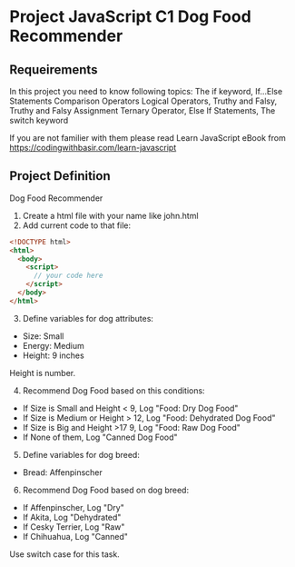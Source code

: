 # Project JavaScript C1 Dog Food Recommender

## Requeirements

In this project you need to know following topics:
The if keyword,
If...Else Statements Comparison Operators Logical Operators,
Truthy and Falsy,
Truthy and Falsy Assignment Ternary Operator,
Else If Statements,
The switch keyword

If you are not familier with them please read Learn JavaScript eBook from https://codingwithbasir.com/learn-javascript

## Project Definition

Dog Food Recommender

1. Create a html file with your name like john.html
2. Add current code to that file:

```html
<!DOCTYPE html>
<html>
  <body>
    <script>
      // your code here
    </script>
  </body>
</html>
```
3. Define variables for dog attributes:
* Size: Small
* Energy: Medium
* Height: 9 inches

Height is number.

4. Recommend Dog Food based on this conditions:
* If Size is Small and Height < 9, Log "Food: Dry Dog Food"
* If Size is Medium or Height > 12, Log "Food: Dehydrated Dog Food"
* If Size is Big and Height >17 9, Log "Food: Raw Dog Food"
* If None of them, Log "Canned Dog Food"

5. Define variables for dog breed:
* Bread: Affenpinscher

6. Recommend Dog Food based on dog breed:
* If Affenpinscher, Log "Dry"
* If Akita, Log "Dehydrated"
* If Cesky Terrier, Log "Raw"
* If Chihuahua, Log "Canned"

Use switch case for this task.
